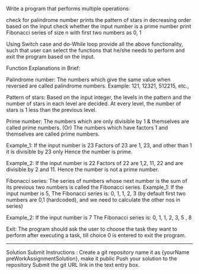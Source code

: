 Write a program that performs multiple operations:

check for palindrome number
prints the pattern of stars in decreasing order based on the input
check whether the input number is a prime number
print Fibonacci series of size n with first two numbers as 0, 1
 

Using Switch case and do-While loop provide all the above functionality, such that user can select the functions that he/she needs to perform and exit the program based on the input.

 

Function Explanations in Brief: 

 
Palindrome number:
The numbers which give the same value when reversed are called palindrome numbers.
Example: 121, 12321, 512215, etc.,


Pattern of stars: 
Based on the input integer, the levels in the pattern and the number of stars in each level are decided. At every level, the number of stars is 1 less than the previous level.

 

Prime number: 
The numbers which are only divisible by 1 & themselves are called prime numbers. 
(Or) 
The numbers which have factors 1 and themselves are called prime numbers.

 

Example_1: If the input number is 23
Factors of 23 are 1, 23, and other than 1 it  is divisible by 23 only
Hence the number is prime.

 

Example_2: If the input number is 22
Factors of 22 are 1,2, 11, 22 and are divisible by 2 and 11.
Hence the number is not a prime number.

 

 

Fibonacci series: 
The series of numbers whose next number is the sum of its previous two numbers is called the Fibonacci series.
Example_1: If the input number is 5,
The Fibonacci series  is: 0, 1, 1, 2, 3 (by default first two numbers are 0,1 (hardcoded), and we need to calculate the other nos in series)

 

Example_2: If the input number is 7
The Fibonacci series is: 0, 1, 1, 2, 3, 5 , 8

 

Exit:
The program should ask the user to choose the task they want to perform after executing a task, till choice 0 is entered to exit the program.

 

_________________________________________________________________________________

Solution Submit Instructions :
Create a git repository name it as {yourName preWorkAssignmentSolution}, make it public
Push your solution to the repository
Submit the git URL link in the text entry box.
